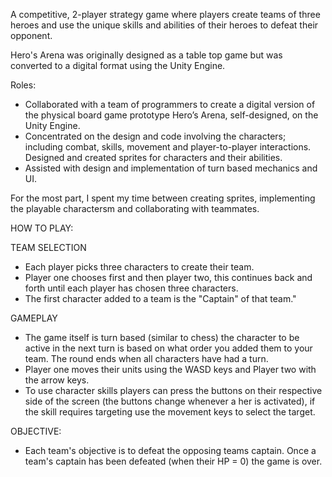 A competitive, 2-player strategy game where players create teams of three heroes and use the unique skills and abilities of their heroes to defeat their opponent.

  

Hero's Arena was originally designed as a table top game but was converted to a digital format using the Unity Engine.

 

Roles:

- Collaborated with a team of programmers to create a digital version of the physical board game prototype Hero’s Arena, self-designed, on the Unity Engine.
- Concentrated on the design and code involving the characters; including combat, skills, movement and player-to-player interactions.
Designed and created sprites for characters and their abilities.
- Assisted with design and implementation of turn based mechanics and UI.

For the most part, I spent my time between creating sprites, implementing the playable charactersm and collaborating with teammates. 


HOW TO PLAY:

TEAM SELECTION
- Each player picks three characters to create their team.
- Player one chooses first and then player two, this continues back and forth until each player has chosen three characters.
- The first character added to a team is the "Captain" of that team."

GAMEPLAY
- The game itself is turn based (similar to chess) the character to be active in the next turn is based on what order you added them to your team. The round ends when all characters have had a turn.
- Player one moves their units using the WASD keys and Player two with the arrow keys.
- To use character skills players can press the buttons on their respective side of the screen (the buttons change whenever a her is activated), if the skill requires targeting use the movement keys to select the target.

OBJECTIVE:
- Each team's objective is to defeat the opposing teams captain. Once a team's captain has been defeated (when their HP = 0) the game is over. 
